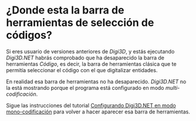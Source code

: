 # ¿Donde esta la barra de herramientas de selección de códigos?

Si eres usuario de versiones anteriores de _Digi3D_, y estás ejecutando _Digi3D.NET_ habrás comprobado que ha desaparecido la barra de herramientas _Código_, es decir, la barra de herramientas clásica que te permitía seleccionar el código con el que digitalizar entidades.

En realidad esa barra de herramientas no ha desaparecido. _Digi3D.NET_ no la está mostrando porque el programa está configurado en modo _multi-codificación_.

Sigue las instrucciones del tutorial [Configurando Digi3D.NET en modo mono-codificación](ConfigurandoDigi3D.NETEnModoMono-codificacion.html) para volver a hacer aparecer esa barra de herramientas.  


